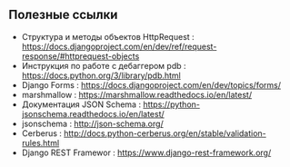 ## Полезные ссылки
* Структура и методы объектов HttpRequest :
https://docs.djangoproject.com/en/dev/ref/request-response/#httprequest-objects
* Инструкция по работе с дебаггером pdb :
https://docs.python.org/3/library/pdb.html
* Django Forms :
https://docs.djangoproject.com/en/dev/topics/forms/
* marshmallow :
https://marshmallow.readthedocs.io/en/latest/
* Документация JSON Schema :
https://python-jsonschema.readthedocs.io/en/latest/
* jsonschema :
http://json-schema.org/
* Cerberus :
http://docs.python-cerberus.org/en/stable/validation-rules.html
* Django REST Framewor :
https://www.django-rest-framework.org/
